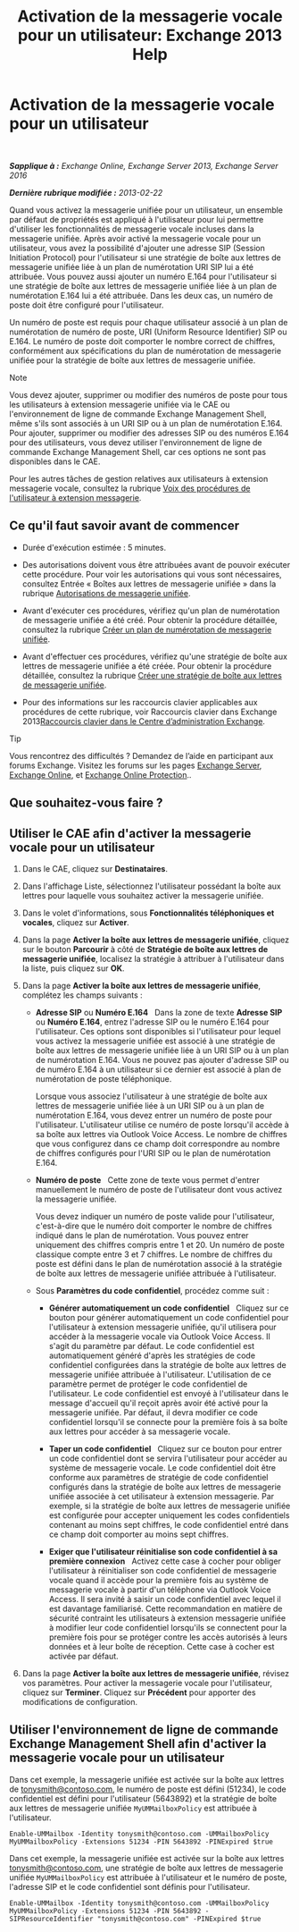﻿---
title: 'Activation de la messagerie vocale pour un utilisateur: Exchange 2013 Help'
TOCTitle: Activation de la messagerie vocale pour un utilisateur
ms:assetid: ad027767-5e14-4cb1-9f8a-0791d9188db5
ms:mtpsurl: https://technet.microsoft.com/fr-fr/library/Bb124147(v=EXCHG.150)
ms:contentKeyID: 50478862
ms.date: 04/24/2018
mtps_version: v=EXCHG.150
f1_keywords:
- Microsoft.Exchange.Management.SnapIn.Esm.Recipients.EnableUnifiedMessagingWizardForm.EnableUnifiedMessagingWizardPage
ms.translationtype: HT
---

# Activation de la messagerie vocale pour un utilisateur

 

_**Sapplique à :** Exchange Online, Exchange Server 2013, Exchange Server 2016_

_**Dernière rubrique modifiée :** 2013-02-22_

Quand vous activez la messagerie unifiée pour un utilisateur, un ensemble par défaut de propriétés est appliqué à l'utilisateur pour lui permettre d'utiliser les fonctionnalités de messagerie vocale incluses dans la messagerie unifiée. Après avoir activé la messagerie vocale pour un utilisateur, vous avez la possibilité d'ajouter une adresse SIP (Session Initiation Protocol) pour l'utilisateur si une stratégie de boîte aux lettres de messagerie unifiée liée à un plan de numérotation URI SIP lui a été attribuée. Vous pouvez aussi ajouter un numéro E.164 pour l'utilisateur si une stratégie de boîte aux lettres de messagerie unifiée liée à un plan de numérotation E.164 lui a été attribuée. Dans les deux cas, un numéro de poste doit être configuré pour l'utilisateur.

Un numéro de poste est requis pour chaque utilisateur associé à un plan de numérotation de numéro de poste, URI (Uniform Resource Identifier) SIP ou E.164. Le numéro de poste doit comporter le nombre correct de chiffres, conformément aux spécifications du plan de numérotation de messagerie unifiée pour la stratégie de boîte aux lettres de messagerie unifiée.

> [!NOTE]
> Vous devez ajouter, supprimer ou modifier des numéros de poste pour tous les utilisateurs à extension messagerie unifiée via le CAE ou l'environnement de ligne de commande Exchange Management Shell, même s'ils sont associés à un URI SIP ou à un plan de numérotation E.164. Pour ajouter, supprimer ou modifier des adresses SIP ou des numéros E.164 pour des utilisateurs, vous devez utiliser l'environnement de ligne de commande Exchange Management Shell, car ces options ne sont pas disponibles dans le CAE.


Pour les autres tâches de gestion relatives aux utilisateurs à extension messagerie vocale, consultez la rubrique [Voix des procédures de l'utilisateur à extension messagerie](voice-mail-enabled-user-procedures-exchange-2013-help.md).

## Ce qu'il faut savoir avant de commencer

  - Durée d'exécution estimée : 5 minutes.

  - Des autorisations doivent vous être attribuées avant de pouvoir exécuter cette procédure. Pour voir les autorisations qui vous sont nécessaires, consultez Entrée « Boîtes aux lettres de messagerie unifiée » dans la rubrique [Autorisations de messagerie unifiée](unified-messaging-permissions-exchange-2013-help.md).

  - Avant d'exécuter ces procédures, vérifiez qu'un plan de numérotation de messagerie unifiée a été créé. Pour obtenir la procédure détaillée, consultez la rubrique [Créer un plan de numérotation de messagerie unifiée](create-a-um-dial-plan-exchange-2013-help.md).

  - Avant d'effectuer ces procédures, vérifiez qu'une stratégie de boîte aux lettres de messagerie unifiée a été créée. Pour obtenir la procédure détaillée, consultez la rubrique [Créer une stratégie de boîte aux lettres de messagerie unifiée](create-a-um-mailbox-policy-exchange-2013-help.md).

  - Pour des informations sur les raccourcis clavier applicables aux procédures de cette rubrique, voir Raccourcis clavier dans Exchange 2013[Raccourcis clavier dans le Centre d’administration Exchange](keyboard-shortcuts-in-the-exchange-admin-center-exchange-online-protection-help.md).

> [!TIP]
> Vous rencontrez des difficultés ? Demandez de l’aide en participant aux forums Exchange. Visitez les forums sur les pages <a href="https://go.microsoft.com/fwlink/p/?linkid=60612">Exchange Server</a>, <a href="https://go.microsoft.com/fwlink/p/?linkid=267542">Exchange Online</a>, et <a href="https://go.microsoft.com/fwlink/p/?linkid=285351">Exchange Online Protection</a>..


## Que souhaitez-vous faire ?

## Utiliser le CAE afin d'activer la messagerie vocale pour un utilisateur

1.  Dans le CAE, cliquez sur **Destinataires**.

2.  Dans l'affichage Liste, sélectionnez l'utilisateur possédant la boîte aux lettres pour laquelle vous souhaitez activer la messagerie unifiée.

3.  Dans le volet d'informations, sous **Fonctionnalités téléphoniques et vocales**, cliquez sur **Activer**.

4.  Dans la page **Activer la boîte aux lettres de messagerie unifiée**, cliquez sur le bouton **Parcourir** à côté de **Stratégie de boîte aux lettres de messagerie unifiée**, localisez la stratégie à attribuer à l'utilisateur dans la liste, puis cliquez sur **OK**.

5.  Dans la page **Activer la boîte aux lettres de messagerie unifiée**, complétez les champs suivants :
    
      - **Adresse SIP** ou **Numéro E.164**   Dans la zone de texte **Adresse SIP** ou **Numéro E.164**, entrez l'adresse SIP ou le numéro E.164 pour l'utilisateur. Ces options sont disponibles si l'utilisateur pour lequel vous activez la messagerie unifiée est associé à une stratégie de boîte aux lettres de messagerie unifiée liée à un URI SIP ou à un plan de numérotation E.164. Vous ne pouvez pas ajouter d'adresse SIP ou de numéro E.164 à un utilisateur si ce dernier est associé à plan de numérotation de poste téléphonique.
        
        Lorsque vous associez l'utilisateur à une stratégie de boîte aux lettres de messagerie unifiée liée à un URI SIP ou à un plan de numérotation E.164, vous devez entrer un numéro de poste pour l'utilisateur. L'utilisateur utilise ce numéro de poste lorsqu'il accède à sa boîte aux lettres via Outlook Voice Access. Le nombre de chiffres que vous configurez dans ce champ doit correspondre au nombre de chiffres configurés pour l'URI SIP ou le plan de numérotation E.164.
    
      - **Numéro de poste**   Cette zone de texte vous permet d'entrer manuellement le numéro de poste de l'utilisateur dont vous activez la messagerie unifiée.
        
        Vous devez indiquer un numéro de poste valide pour l'utilisateur, c'est-à-dire que le numéro doit comporter le nombre de chiffres indiqué dans le plan de numérotation. Vous pouvez entrer uniquement des chiffres compris entre 1 et 20. Un numéro de poste classique compte entre 3 et 7 chiffres. Le nombre de chiffres du poste est défini dans le plan de numérotation associé à la stratégie de boîte aux lettres de messagerie unifiée attribuée à l'utilisateur.
    
      - Sous **Paramètres du code confidentiel**, procédez comme suit :
        
          - **Générer automatiquement un code confidentiel**   Cliquez sur ce bouton pour générer automatiquement un code confidentiel pour l'utilisateur à extension messagerie unifiée, qu'il utilisera pour accéder à la messagerie vocale via Outlook Voice Access. Il s'agit du paramètre par défaut. Le code confidentiel est automatiquement généré d'après les stratégies de code confidentiel configurées dans la stratégie de boîte aux lettres de messagerie unifiée attribuée à l'utilisateur. L'utilisation de ce paramètre permet de protéger le code confidentiel de l'utilisateur. Le code confidentiel est envoyé à l'utilisateur dans le message d'accueil qu'il reçoit après avoir été activé pour la messagerie unifiée. Par défaut, il devra modifier ce code confidentiel lorsqu'il se connecte pour la première fois à sa boîte aux lettres pour accéder à sa messagerie vocale.
        
          - **Taper un code confidentiel**   Cliquez sur ce bouton pour entrer un code confidentiel dont se servira l'utilisateur pour accéder au système de messagerie vocale. Le code confidentiel doit être conforme aux paramètres de stratégie de code confidentiel configurés dans la stratégie de boîte aux lettres de messagerie unifiée associée à cet utilisateur à extension messagerie. Par exemple, si la stratégie de boîte aux lettres de messagerie unifiée est configurée pour accepter uniquement les codes confidentiels contenant au moins sept chiffres, le code confidentiel entré dans ce champ doit comporter au moins sept chiffres.
        
          - **Exiger que l'utilisateur réinitialise son code confidentiel à sa première connexion**   Activez cette case à cocher pour obliger l'utilisateur à réinitialiser son code confidentiel de messagerie vocale quand il accède pour la première fois au système de messagerie vocale à partir d'un téléphone via Outlook Voice Access. Il sera invité à saisir un code confidentiel avec lequel il est davantage familiarisé. Cette recommandation en matière de sécurité contraint les utilisateurs à extension messagerie unifiée à modifier leur code confidentiel lorsqu'ils se connectent pour la première fois pour se protéger contre les accès autorisés à leurs données et à leur boîte de réception. Cette case à cocher est activée par défaut.

6.  Dans la page **Activer la boîte aux lettres de messagerie unifiée**, révisez vos paramètres. Pour activer la messagerie vocale pour l'utilisateur, cliquez sur **Terminer**. Cliquez sur **Précédent** pour apporter des modifications de configuration.

## Utiliser l'environnement de ligne de commande Exchange Management Shell afin d'activer la messagerie vocale pour un utilisateur

Dans cet exemple, la messagerie unifiée est activée sur la boîte aux lettres de tonysmith@contoso.com, le numéro de poste est défini (51234), le code confidentiel est défini pour l'utilisateur (5643892) et la stratégie de boîte aux lettres de messagerie unifiée `MyUMMailboxPolicy` est attribuée à l'utilisateur.

    Enable-UMMailbox -Identity tonysmith@contoso.com -UMMailboxPolicy MyUMMailboxPolicy -Extensions 51234 -PIN 5643892 -PINExpired $true

Dans cet exemple, la messagerie unifiée est activée sur la boîte aux lettres tonysmith@contoso.com, une stratégie de boîte aux lettres de messagerie unifiée `MyUMMailboxPolicy` est attribuée à l'utilisateur et le numéro de poste, l'adresse SIP et le code confidentiel sont définis pour l'utilisateur.

    Enable-UMMailbox -Identity tonysmith@contoso.com -UMMailboxPolicy MyUMMailboxPolicy -Extensions 51234 -PIN 5643892 -SIPResourceIdentifier "tonysmith@contoso.com" -PINExpired $true

